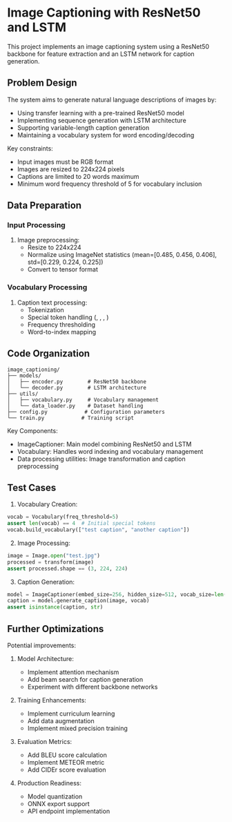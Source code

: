 # Image Captioning with ResNet50 and LSTM

This project implements an image captioning system using a ResNet50 backbone for feature 
extraction and an LSTM network for caption generation.

## Problem Design

The system aims to generate natural language descriptions of images by:
- Using transfer learning with a pre-trained ResNet50 model
- Implementing sequence generation with LSTM architecture
- Supporting variable-length caption generation
- Maintaining a vocabulary system for word encoding/decoding

Key constraints:
- Input images must be RGB format
- Images are resized to 224x224 pixels
- Captions are limited to 20 words maximum
- Minimum word frequency threshold of 5 for vocabulary inclusion

## Data Preparation

### Input Processing
1. Image preprocessing:
   - Resize to 224x224
   - Normalize using ImageNet statistics (mean=[0.485, 0.456, 0.406], std=[0.229, 0.224, 0.225])
   - Convert to tensor format

### Vocabulary Processing
1. Caption text processing:
   - Tokenization
   - Special token handling (<pad>, <start>, <end>, <unk>)
   - Frequency thresholding
   - Word-to-index mapping

## Code Organization

```
image_captioning/
├── models/
│   ├── encoder.py        # ResNet50 backbone
│   └── decoder.py        # LSTM architecture
├── utils/
│   ├── vocabulary.py     # Vocabulary management
│   └── data_loader.py    # Dataset handling
├── config.py            # Configuration parameters
└── train.py            # Training script
```

Key Components:
- ImageCaptioner: Main model combining ResNet50 and LSTM
- Vocabulary: Handles word indexing and vocabulary management
- Data processing utilities: Image transformation and caption preprocessing

## Test Cases

1. Vocabulary Creation:
```python
vocab = Vocabulary(freq_threshold=5)
assert len(vocab) == 4  # Initial special tokens
vocab.build_vocabulary(["test caption", "another caption"])
```

2. Image Processing:
```python
image = Image.open("test.jpg")
processed = transform(image)
assert processed.shape == (3, 224, 224)
```

3. Caption Generation:
```python
model = ImageCaptioner(embed_size=256, hidden_size=512, vocab_size=len(vocab))
caption = model.generate_caption(image, vocab)
assert isinstance(caption, str)
```

## Further Optimizations

Potential improvements:
1. Model Architecture:
   - Implement attention mechanism
   - Add beam search for caption generation
   - Experiment with different backbone networks

2. Training Enhancements:
   - Implement curriculum learning
   - Add data augmentation
   - Implement mixed precision training

3. Evaluation Metrics:
   - Add BLEU score calculation
   - Implement METEOR metric
   - Add CIDEr score evaluation

4. Production Readiness:
   - Model quantization
   - ONNX export support
   - API endpoint implementation
